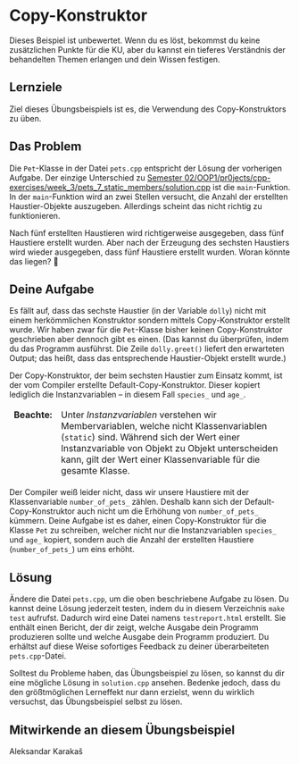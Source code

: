 # Copy-Konstruktor

Dieses Beispiel ist unbewertet. Wenn du es löst, bekommst du keine zusätzlichen Punkte für die KU, aber du kannst ein tieferes Verständnis der behandelten Themen erlangen und dein Wissen festigen.

## Lernziele

Ziel dieses Übungsbeispiels ist es, die Verwendung des Copy-Konstruktors zu üben.

## Das Problem

Die `Pet`-Klasse in der Datei `pets.cpp` entspricht der Lösung der vorherigen Aufgabe. Der einzige Unterschied zu [Semester 02/OOP1/pr0jects/cpp-exercises/week_3/pets_7_static_members/solution.cpp](Semester%2002/OOP1/pr0jects/cpp-exercises/week_3/pets_7_static_members/solution.cpp) ist die `main`-Funktion. In der `main`-Funktion wird an zwei Stellen versucht, die Anzahl der erstellten Haustier-Objekte auszugeben. Allerdings scheint das nicht richtig zu funktionieren.

Nach fünf erstellten Haustieren wird richtigerweise ausgegeben, dass fünf Haustiere erstellt wurden. Aber nach der Erzeugung des sechsten Haustiers wird wieder ausgegeben, dass fünf Haustiere erstellt wurden. Woran könnte das liegen? 🤔️

## Deine Aufgabe

Es fällt auf, dass das sechste Haustier (in der Variable `dolly`) nicht mit einem herkömmlichen Konstruktor sondern mittels Copy-Konstruktor erstellt wurde. Wir haben zwar für die `Pet`-Klasse bisher keinen Copy-Konstruktor geschrieben aber dennoch gibt es einen. (Das kannst du überprüfen, indem du das Programm ausführst. Die Zeile `dolly.greet()` liefert den erwarteten Output; das heißt, dass das entsprechende Haustier-Objekt erstellt wurde.)

Der Copy-Konstruktor, der beim sechsten Haustier zum Einsatz kommt, ist der vom Compiler erstellte Default-Copy-Konstruktor. Dieser kopiert lediglich die Instanzvariablen – in diesem Fall `species_` und `age_`.

<table>
  <thead>
    <tr>
      <td align="left" style="font-weight: bold; vertical-align: top;">
        Beachte:
      </td>
      <td>
        Unter <em>Instanzvariablen</em> verstehen wir Membervariablen, welche nicht Klassenvariablen (<code>static</code>) sind. Während sich der Wert einer Instanzvariable von Objekt zu Objekt unterscheiden kann, gilt der Wert einer Klassenvariable für die gesamte Klasse.
      </td>
    </tr>
  </thead>

  <tbody>
  </tbody>
</table>

Der Compiler weiß leider nicht, dass wir unsere Haustiere mit der Klassenvariable `number_of_pets_` zählen. Deshalb kann sich der Default-Copy-Konstruktor auch nicht um die Erhöhung von `number_of_pets_` kümmern. Deine Aufgabe ist es daher, einen Copy-Konstruktor für die Klasse `Pet` zu schreiben, welcher nicht nur die Instanzvariablen `species_` und `age_` kopiert, sondern auch die Anzahl der erstellten Haustiere (`number_of_pets_`) um eins erhöht.





## Lösung

Ändere die Datei `pets.cpp`, um die oben beschriebene Aufgabe zu lösen. Du kannst deine Lösung jederzeit testen, indem du in diesem Verzeichnis `make test` aufrufst. Dadurch wird eine Datei namens `testreport.html` erstellt. Sie enthält einen Bericht, der dir zeigt, welche Ausgabe dein Programm produzieren sollte und welche Ausgabe dein Programm produziert. Du erhältst auf diese Weise sofortiges Feedback zu deiner überarbeiteten `pets.cpp`-Datei.

Solltest du Probleme haben, das Übungsbeispiel zu lösen, so kannst du dir eine mögliche Lösung in `solution.cpp` ansehen. Bedenke jedoch, dass du den größtmöglichen Lerneffekt nur dann erzielst, wenn du wirklich versuchst, das Übungsbeispiel selbst zu lösen.

## Mitwirkende an diesem Übungsbeispiel
Aleksandar Karakaš
